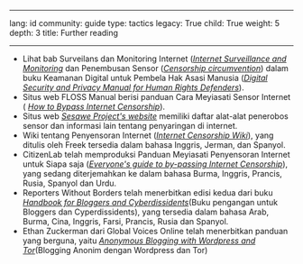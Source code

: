 

---

lang: id
community: guide
type: tactics
legacy: True
child: True
weight: 5
depth: 3
title: Further reading

---

* Lihat bab Surveilans dan Monitoring Internet ([*Internet Surveillance and Monitoring*](http://www.frontlinedefenders.org/manual/en/esecman/chapter2_5.html#2_5d) dan Penembusan Sensor ([*Censorship circumvention*](http://www.frontlinedefenders.org/manual/en/esecman/chapter2_6.html)) dalam buku Keamanan Digital untuk Pembela Hak Asasi Manusia ([*Digital Security and Privacy Manual for Human Rights Defenders*](http://www.frontlinedefenders.org/manual/en/esecman/)). 
* Situs web FLOSS Manual berisi panduan Cara Meyiasati Sensor Internet ( [*How to Bypass Internet Censorship*](http://en.flossmanuals.net/CircumventionTools)).
* Situs web [*Sesawe Project's website*](http://sesawe.net/) memiliki daftar alat-alat penerobos sensor dan informasi lain tentang penyaringan di internet. 
* Wiki tentang Penyensoran Internet ([*Internet Censorship Wiki*](http://en.cship.org/wiki/Main_Page)), yang ditulis oleh Freek tersedia dalam bahasa Inggris, Jerman, dan Spanyol.
* CitizenLab  telah memproduksi Panduan Meyiasati Penyensoran Internet untuk Siapa saja ([*Everyone's guide to by-passing Internet Censorship*](http://www.civisec.org/sites/securitybkp.ngoinabox.org/themes/civisec/guides/everyone%27s-guide-english.pdf)), yang sedang diterjemahkan ke dalam bahasa Burma, Inggris, Prancis, Rusia, Spanyol dan Urdu.
* Reporters Without Borders telah menerbitkan edisi kedua dari buku [*Handbook for Bloggers and Cyberdissidents*](http://www.rsf.org/rubrique.php3?id_rubrique=542)(Buku pengangan untuk Bloggers dan Cyperdissidents), yang tersedia dalam bahasa Arab, Burma, Cina, Inggris, Farsi, Prancis, Rusia dan Spanyol. 
* Ethan Zuckerman dari Global Voices Online telah menerbitkan panduan yang berguna, yaitu [*Anonymous Blogging with Wordpress and Tor*](http://advocacy.globalvoicesonline.org/tools/guide/)(Blogging Anonim dengan Wordpress dan Tor)

